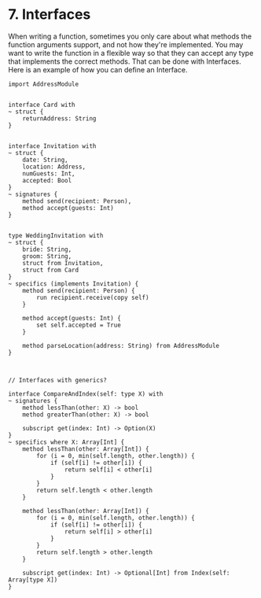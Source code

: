 # 7. Interfaces

When writing a function, sometimes you only care about what methods the function arguments support, and not how they're implemented. You may want to write the function in a flexible way so that they can accept any type that implements the correct methods. That can be done with Interfaces. Here is an example of how you can define an Interface.

```serene
import AddressModule


interface Card with
~ struct {
    returnAddress: String
}


interface Invitation with
~ struct {
    date: String,
    location: Address,
    numGuests: Int,
    accepted: Bool
}
~ signatures {
    method send(recipient: Person),
    method accept(guests: Int)
}


type WeddingInvitation with
~ struct {
    bride: String,
    groom: String,
    struct from Invitation,
    struct from Card
}
~ specifics (implements Invitation) {
    method send(recipient: Person) {
        run recipient.receive(copy self)
    }

    method accept(guests: Int) {
        set self.accepted = True
    }

    method parseLocation(address: String) from AddressModule
}



// Interfaces with generics?

interface CompareAndIndex(self: type X) with
~ signatures {
    method lessThan(other: X) -> bool
    method greaterThan(other: X) -> bool

    subscript get(index: Int) -> Option(X)
}
~ specifics where X: Array[Int] {
    method lessThan(other: Array[Int]) {
        for (i = 0, min(self.length, other.length)) {
            if (self[i] != other[i]) {
                return self[i] < other[i]
            }
        }
        return self.length < other.length
    }

    method lessThan(other: Array[Int]) {
        for (i = 0, min(self.length, other.length)) {
            if (self[i] != other[i]) {
                return self[i] > other[i]
            }
        }
        return self.length > other.length
    }

    subscript get(index: Int) -> Optional[Int] from Index(self: Array[type X])
}
```

